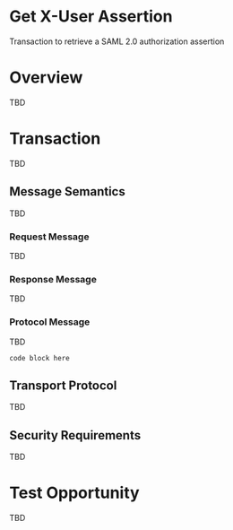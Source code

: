 # Get X-User Assertion
Transaction to retrieve a SAML 2.0 authorization assertion

# Overview

TBD   

# Transaction 

TBD

## Message Semantics  

TBD

### Request Message

TBD

### Response Message

TBD

### Protocol Message

TBD

```
code block here    
```

## Transport Protocol

TBD 

## Security Requirements  

TBD

# Test Opportunity

TBD